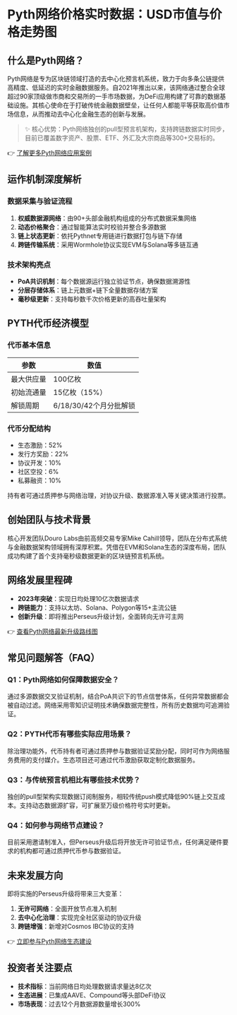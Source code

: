 # Pyth网络价格实时数据：USD市值与价格走势图

## 什么是Pyth网络？
Pyth网络是专为区块链领域打造的去中心化预言机系统，致力于向多条公链提供高精度、低延迟的实时金融数据服务。自2021年推出以来，该网络通过整合全球超过90家顶级做市商和交易所的一手市场数据，为DeFi应用构建了可靠的数据基础设施。其核心使命在于打破传统金融数据壁垒，让任何人都能平等获取高价值市场信息，从而推动去中心化金融生态的创新与发展。

> ✨ 核心优势：Pyth网络独创的pull型预言机架构，支持跨链数据实时同步，目前已覆盖数字资产、股票、ETF、外汇及大宗商品等300+交易标的。

👉 [了解更多Pyth网络应用案例](https://bit.ly/okx_welcome)

## 运作机制深度解析
### 数据采集与验证流程
1. **权威数据源网络**：由90+头部金融机构组成的分布式数据采集网络
2. **动态价格聚合**：通过智能算法实时校验并整合多源数据
3. **链上状态更新**：依托Pythnet专用链进行数据打包与链下存储
4. **跨链传输系统**：采用Wormhole协议实现EVM与Solana等多链互通

### 技术架构亮点
- **PoA共识机制**：每个数据源运行独立验证节点，确保数据溯源性
- **分层存储体系**：链上元数据+链下全量数据存储方案
- **毫秒级更新**：支持每秒数千次价格更新的高吞吐量架构

## PYTH代币经济模型
### 代币基本信息
| 参数           | 数值              |
|----------------|-------------------|
| 最大供应量     | 100亿枚           |
| 初始流通量     | 15亿枚（15%）     |
| 解锁周期       | 6/18/30/42个月分批解锁 |

### 代币分配结构
- 生态激励：52%
- 发行方奖励：22%
- 协议开发：10%
- 社区空投：6%
- 私募融资：10%

持有者可通过质押参与网络治理，对协议升级、数据源准入等关键决策进行投票。

## 创始团队与技术背景
核心开发团队Douro Labs由前高频交易专家Mike Cahill领导，团队在分布式系统与金融数据架构领域拥有深厚积累。凭借在EVM和Solana生态的深度布局，团队成功构建了首个支持毫秒级数据更新的区块链预言机系统。

## 网络发展里程碑
- **2023年突破**：实现日均处理10亿次数据请求
- **跨链能力**：支持以太坊、Solana、Polygon等15+主流公链
- **创新升级**：即将推出Perseus升级计划，全面转向无许可主网

👉 [查看Pyth网络最新升级路线图](https://bit.ly/okx_welcome)

## 常见问题解答（FAQ）

### Q1：Pyth网络如何保障数据安全？
通过多源数据交叉验证机制，结合PoA共识下的节点信誉体系，任何异常数据都会被自动过滤。网络采用零知识证明技术确保数据完整性，所有历史数据均可追溯验证。

### Q2：PYTH代币有哪些实际应用场景？
除治理功能外，代币持有者可通过质押参与数据验证奖励分配，同时可作为网络服务费用的支付媒介。生态项目还可通过代币激励获取定制化数据服务。

### Q3：与传统预言机相比有哪些技术优势？
独创的pull型架构实现数据订阅制服务，相较传统push模式降低90%链上交互成本。支持动态数据源扩容，可扩展至万级价格符号实时更新。

### Q4：如何参与网络节点建设？
目前采用邀请制准入，但Perseus升级后将开放无许可验证节点，任何满足硬件要求的机构都可通过质押代币参与数据验证。

## 未来发展方向
即将实施的Perseus升级将带来三大变革：
1. **无许可网络**：全面开放节点准入机制
2. **去中心化治理**：实现完全社区驱动的协议升级
3. **跨链增强**：新增对Cosmos IBC协议的支持

👉 [立即参与Pyth网络生态建设](https://bit.ly/okx_welcome)

## 投资者关注要点
- **技术指标**：当前网络日均处理数据请求量达8亿次
- **生态进展**：已集成AAVE、Compound等头部DeFi协议
- **市场表现**：过去12个月数据源数量增长300%
